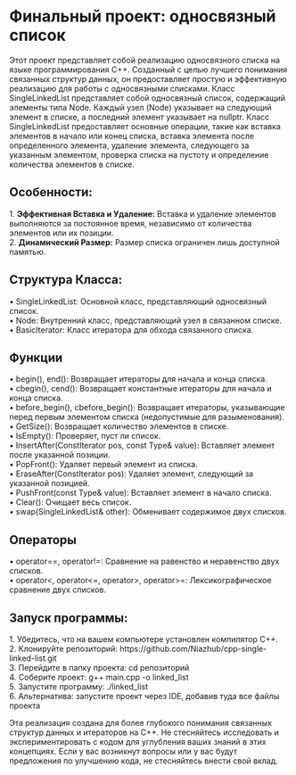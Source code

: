 <h1>Финальный проект: односвязный список</h1>
Этот проект представляет собой реализацию односвязного списка на языке программирования C++. Созданный с целью лучшего понимания связанных структур данных, он предоставляет простую и эффективную реализацию для работы с односвязными списками. Класс SingleLinkedList представляет собой односвязный список, содержащий элементы типа Node. Каждый узел (Node) указывает на следующий элемент в списке, а последний элемент указывает на nullptr. Класс SingleLinkedList предоставляет основные операции, такие как вставка элементов в начало или конец списка, вставка элемента после определенного элемента, удаление элемента, следующего за указанным элементом, проверка списка на пустоту и определение количества элементов в списке.

<h2>Особенности:</h2>
1. <b>Эффективная Вставка и Удаление:</b> Вставка и удаление элементов выполняются за постоянное время, независимо от количества элементов или их позиции.<br>
2. <b>Динамический Размер:</b> Размер списка ограничен лишь доступной памятью.

<h2>Структура Класса:</h2>
• SingleLinkedList: Основной класс, представляющий односвязный список.<br>
  • Node: Внутренний класс, представляющий узел в связанном списке.<br>
  • BasicIterator: Класс итератора для обхода связанного списка.<br>

<h2>Функции</h2>
  • begin(), end(): Возвращает итераторы для начала и конца списка.<br>
  • cbegin(), cend(): Возвращает константные итераторы для начала и конца списка.<br>
  • before_begin(), cbefore_begin(): Возвращает итераторы, указывающие перед первым элементом списка (недопустимые для разыменования).<br>
  • GetSize(): Возвращает количество элементов в списке.<br>
  • IsEmpty(): Проверяет, пуст ли список.<br>
  • InsertAfter(ConstIterator pos, const Type& value): Вставляет элемент после указанной позиции.<br>
  • PopFront(): Удаляет первый элемент из списка.<br>
  • EraseAfter(ConstIterator pos): Удаляет элемент, следующий за указанной позицией.<br>
  • PushFront(const Type& value): Вставляет элемент в начало списка.<br>
  • Clear(): Очищает весь список.<br>
  • swap(SingleLinkedList& other): Обменивает содержимое двух списков.

<h2>Операторы</h2>
  • operator==, operator!=: Сравнение на равенство и неравенство двух списков.<br>
  • operator<, operator<=, operator>, operator>=: Лексикографическое сравнение двух списков.

<h2>Запуск программы:</h2>
1. Убедитесь, что на вашем компьютере установлен компилятор C++.<br>
2. Клонируйте репозиторий: https://github.com/Niazhub/cpp-single-linked-list.git<br>
3. Перейдите в папку проекта: cd репозиторий<br>
4. Соберите проект: g++ main.cpp -o linked_list<br>
5. Запустите программу: ./linked_list<br>
6. Альтернатива: запустите проект через IDE, добавив туда все файлы проекта

Эта реализация создана для более глубокого понимания связанных структур данных и итераторов на C++. Не стесняйтесь исследовать и экспериментировать с кодом для углубления ваших знаний в этих концепциях. Если у вас возникнут вопросы или у вас будут предложения по улучшению кода, не стесняйтесь внести свой вклад.
